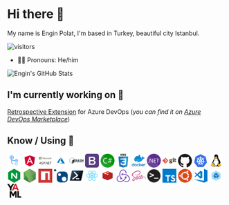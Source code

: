 # Hi there 👋

My name is Engin Polat, I'm based in Turkey, beautiful city Istanbul.

![visitors](https://img.shields.io/badge/dynamic/json?color=informational&label=visitor%20count&query=value&url=https%3A%2F%2Fapi.countapi.xyz%2Fhit%2Fpolatengin.polatengin%2Freadme)

- 🙋‍♂️ Pronouns: He/him

![Engin's GitHub Stats](https://github-readme-stats.vercel.app/api?username=polatengin&show_icons=true)

## I'm currently working on 🔭

[Retrospective Extension](https://github.com/microsoft/vsts-extension-retrospectives) for Azure DevOps (_you can find it on [Azure DevOps Marketplace](https://marketplace.visualstudio.com/items?itemName=ms-devlabs.team-retrospectives)_)

## Know / Using 🧠

<img src="https://github.com/github/explore/blob/master/topics/actions/actions.png?raw=true" height="32" />
<img src="https://github.com/github/explore/blob/master/topics/angular/angular.png?raw=true" height="32" />
<img src="https://github.com/github/explore/blob/master/topics/aspnet/aspnet.png?raw=true" height="32" />
<img src="https://github.com/github/explore/blob/master/topics/azure/azure.png?raw=true" height="32" />
<img src="https://github.com/github/explore/blob/master/topics/bash/bash.png?raw=true" height="32" />
<img src="https://github.com/github/explore/blob/master/topics/bootstrap/bootstrap.png?raw=true" height="32" />
<img src="https://github.com/github/explore/blob/master/topics/csharp/csharp.png?raw=true" height="32" />
<img src="https://github.com/github/explore/blob/master/topics/css/css.png?raw=true" height="32" />
<img src="https://github.com/github/explore/blob/master/topics/docker/docker.png?raw=true" height="32" />
<img src="https://github.com/github/explore/blob/master/topics/dotnet/dotnet.png?raw=true" height="32" />
<img src="https://github.com/github/explore/blob/master/topics/git/git.png?raw=true" height="32" />
<img src="https://github.com/github/explore/blob/master/topics/github/github.png?raw=true" height="32" />
<img src="https://github.com/github/explore/blob/master/topics/kubernetes/kubernetes.png?raw=true" height="32" />
<img src="https://github.com/github/explore/blob/master/topics/linux/linux.png?raw=true" height="32" />
<img src="https://github.com/github/explore/blob/master/topics/nginx/nginx.png?raw=true" height="32" />
<img src="https://github.com/github/explore/blob/master/topics/nodejs/nodejs.png?raw=true" height="32" />
<img src="https://github.com/github/explore/blob/master/topics/npm/npm.png?raw=true" height="32" />
<img src="https://github.com/github/explore/blob/master/topics/nuget/nuget.png?raw=true" height="32" />
<img src="https://github.com/github/explore/blob/master/topics/powershell/powershell.png?raw=true" height="32" />
<img src="https://github.com/github/explore/blob/master/topics/react/react.png?raw=true" height="32" />
<img src="https://github.com/github/explore/blob/master/topics/redis/redis.png?raw=true" height="32" />
<img src="https://github.com/github/explore/blob/master/topics/redux/redux.png?raw=true" height="32" />
<img src="https://github.com/github/explore/blob/master/topics/sass/sass.png?raw=true" height="32" />
<img src="https://github.com/github/explore/blob/master/topics/terminal/terminal.png?raw=true" height="32" />
<img src="https://github.com/github/explore/blob/master/topics/typescript/typescript.png?raw=true" height="32" />
<img src="https://github.com/github/explore/blob/master/topics/ubuntu/ubuntu.png?raw=true" height="32" />
<img src="https://github.com/github/explore/blob/master/topics/visual-studio-code/visual-studio-code.png?raw=true" height="32" />
<img src="https://github.com/github/explore/blob/master/topics/webpack/webpack.png?raw=true" height="32" />
<img src="https://github.com/github/explore/blob/master/topics/yaml/yaml.png?raw=true" height="32" />

